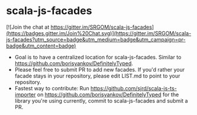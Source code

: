 scala-js-facades
================

[![Join the chat at https://gitter.im/SRGOM/scala-js-facades](https://badges.gitter.im/Join%20Chat.svg)](https://gitter.im/SRGOM/scala-js-facades?utm_source=badge&utm_medium=badge&utm_campaign=pr-badge&utm_content=badge)

- Goal is to have a centralized location for scala-js-facades. Similar to https://github.com/borisyankov/DefinitelyTyped.
- Please feel free to submit PR to add new facades. If you'd rather your facade stays in your repository, please edit LIST.md to point to your repository.
- Fastest way to contribute: Run https://github.com/sjrd/scala-js-ts-importer on https://github.com/borisyankov/DefinitelyTyped for the library you're using currently, commit to scala-js-facades and submit a PR.
